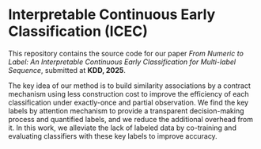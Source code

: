# Interpretable Continuous Early Classification (ICEC)

This repository contains the source code for our paper *From Numeric to Label: An Interpretable Continuous Early Classification for Multi-label Sequence*, submitted at **KDD, 2025**.

The key idea of our method is to build similarity associations by a contract mechanism using less construction cost to improve the efficiency of each classification under exactly-once and partial observation. We find the key labels by attention mechanism to provide a transparent decision-making process and quantified labels, and we reduce the additional overhead from it. In this work, we alleviate the lack of labeled data by co-training and evaluating classifiers with these key labels to improve accuracy. 
